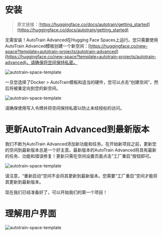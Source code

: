 # 安装

> 原文链接：[https://huggingface.co/docs/autotrain/getting_started](https://huggingface.co/docs/autotrain/getting_started)

无需安装！AutoTrain Advanced在Hugging Face Spaces上运行。您只需要使用AutoTrain Advanced模板创建一个新空间：[https://huggingface.co/new-space?template=autotrain-projects/autotrain-advanced](https://huggingface.co/new-space?template=autotrain-projects/autotrain-advanced)。请确保将空间保持私密。

![autotrain-space-template](../Images/06c5fcdd669a5ba042ae2e71e5bd00aa.png)

一旦您选择了Docker > AutoTrain模板和适当的硬件，您可以点击“创建空间”，然后将被重定向到您的新空间。

![autotrain-space-template](../Images/3617a043e97bf0c2b0dd38e4905e8664.png)

请确保使用写入令牌并将空间保持私密以防止未经授权的访问。

# 更新AutoTrain Advanced到最新版本

我们不断为AutoTrain Advanced添加新功能和任务。在开始新项目之前，更新您的空间到最新版本总是一个好主意。最新版本的AutoTrain Advanced将具有最新的任务、功能和错误修复！更新只需在空间设置页面点击“工厂重启”按钮即可。

![autotrain-space-template](../Images/a3cc52f4f0fc5eb112e3d1ea05cdc444.png)

请注意，“重新启动”空间不会将其更新到最新版本。您需要“工厂重启”空间才能将其更新到最新版本。

现在我们已经准备好了，可以开始我们的第一个项目！

# 理解用户界面

![autotrain-space-template](../Images/ee513df3d1b91c410fea90b3a4225476.png)
